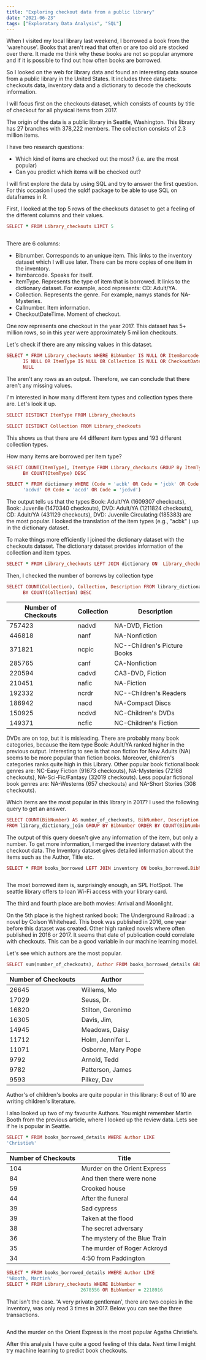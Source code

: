 ```yaml
---
title: "Exploring checkout data from a public library"
date: "2021-06-23"
tags: ["Exploratary Data Analysis", "SQL"]
---
```


When I visited my local library last weekend, I borrowed a book from the 'warehouse'. Books that aren't read that often or are too old are stocked over there. It made me think why these books are not so popular anymore and if it is possible to find out how often books are borrowed.

So I looked on the web for library data and found an interesting data source
from a public library in the United States. It includes three datasets: checkouts
data, inventory data and a dictionary to decode the checkouts information.

I will focus first on the checkouts dataset, which consists of counts by title of checkout for all physical items from 2017.

The origin of the data is a public library in Seattle, Washington. This library has 27 branches with 378,222 members. The collection consists of 2.3 million items.

I have two research questions:
- Which kind of items are checked out the most? (i.e. are the most popular)
- Can you predict which items will be checked out?

I will first explore the data by using SQL and try to answer the first question. For this occasion I used the sqldf package to be able to use SQL on dataframes in R.

First, I looked at the top 5 rows of the checkouts dataset to get a feeling of the different columns and their values.

```ruby
SELECT * FROM Library_checkouts LIMIT 5
```
<img src="{{ site.url {{ site.baseurl }}/images/top5rows_checkouts.png" alt = "">

There are 6 columns:
- Bibnumber. Corresponds to an unique item. This links to the inventory dataset which I will use later. There can be more copies of one item in the inventory.
- Itembarcode. Speaks for itself.
- ItemType. Represents the type of item that is borrowed. It links to the dictionary dataset. For example, accd represents: CD: Adult/YA.
- Collection. Represents the genre. For example, namys stands for NA-Mysteries.
- Callnumber. Item information.
- CheckoutDateTime. Moment of checkout.

One row represents one checkout in the year 2017. This dataset has
5+ million rows, so in this year were approximately 5 million checkouts.

Let's check if there are any missing values in this dataset.
```ruby
SELECT * FROM Library_checkouts WHERE BibNumber IS NULL OR ItemBarcode
      IS NULL OR ItemType IS NULL OR Collection IS NULL OR CheckoutDateTime IS
      NULL
```
The aren't any rows as an output. Therefore, we can conclude that there aren't
any missing values.

I'm interested in how many different item types and collection types there are.
Let's look it up.

```ruby
SELECT DISTINCT ItemType FROM Library_checkouts
```
```ruby
SELECT DISTINCT Collection FROM Library_checkouts
```
This shows us that there are 44 different item types and 193 different collection types.

How many items are borrowed per item type?

```ruby
SELECT COUNT(ItemType), Itemtype FROM Library_checkouts GROUP By ItemType ORDER
      BY COUNT(ItemType) DESC
```
```ruby
SELECT * FROM dictionary WHERE (Code = 'acbk' OR Code = 'jcbk' OR Code =
      'acdvd' OR Code = 'accd' OR Code = 'jcdvd')
```

The output tells us that the types Book: Adult/YA (1609307 checkouts), Book: Juvenile (1470340 checkouts), DVD: Adult/YA	(1211824 checkouts), CD: Adult/YA (431129 checkouts), DVD: Juvenile Circulating (185383) are the most popular. I looked the translation of the item types (e.g., "acbk" ) up in the dictionary dataset.

To make things more efficiently I joined the dictionary dataset with the checkouts dataset. The dictionary dataset provides information of the collection and item types.

```ruby
SELECT * FROM Library_checkouts LEFT JOIN dictionary ON  Library_checkouts.Collection = dictionary.Code
```

Then, I checked the number of borrows by collection type

```ruby
SELECT COUNT(Collection), Collection, Description FROM library_dictionary_join GROUP By Collection ORDER
      BY COUNT(Collection) DESC
```

| Number of Checkouts | Collection | Description                  |
|---------------------|------------|------------------------------|
| 757423              | nadvd      | NA-DVD, Fiction              |
| 446818              | nanf       | NA-Nonfiction                |
| 371821              | ncpic      | NC--Children's Picture Books |
| 285765              | canf       | CA-Nonfiction                |
| 220594              | cadvd      | CA3-DVD, Fiction             |
| 210451              | nafic      | NA-Fiction                   |
| 192332              | ncrdr      | NC--Children's Readers       |
| 186942              | nacd       | NA-Compact Discs             |
| 150925              | ncdvd      | NC-Children's DVDs           |
| 149371              | ncfic      | NC-Children's Fiction        |

DVDs are on top, but it is misleading. There are probably many book categories, because the item type Book: Adult/YA ranked higher in the previous output. Interesting to see is that non fiction for New Adults (NA) seems to be more popular than fiction books. Moreover, children's categories ranks quite high in this Library. Other popular book fictional book genres are: NC-Easy Fiction (91673 checkouts), NA-Mysteries (72168 checkouts), NA-Sci-Fic/Fantasy (32019 checkouts). Less popular fictional book genres are: NA-Westerns (657 checkouts) and NA-Short Stories (308 checkouts).

Which items are the most popular in this library in 2017? I used the following query to get an answer.

```ruby
SELECT COUNT(BibNumber) AS number_of_checkouts, BibNumber, Description
FROM library_dictionary_join GROUP BY BibNumber ORDER BY COUNT(BibNumber) DESC
```

The output of this query doesn't give any information of the item, but only a number. To get more information, I merged the inventory dataset with the checkout data. The Inventory dataset gives detailed information about the items such as the Author, Title etc.

```ruby
SELECT * FROM books_borrowed LEFT JOIN inventory ON books_borrowed.BibNumber = inventory.BibNum
```
<img src="{{ site.url {{ site.baseurl }}/images/popular_items_library.png" alt = "">

The most borrowed item is, surprisingly enough, an SPL HotSpot. The seattle library offers to loan Wi-Fi access with your library card.

The third and fourth place are both movies: Arrival and Moonlight.

On the 5th place is the highest ranked book: The Underground Railroad : a novel by Colson Whitehead. This book was published in 2016, one year before this dataset was created. Other high ranked novels where often published in 2016 or 2017. It seems that date of publication could correlate with checkouts. This can
be a good variable in our machine learning model.

Let's see which authors are the most popular.

```ruby
SELECT sum(number_of_checkouts), Author FROM books_borrowed_details GROUP BY Author ORDER BY sum(number_of_checkouts) DESC
```

| Number of Checkouts | Author             |
|---------------------|--------------------|
| 26645               | Willems, Mo        |
| 17029               | Seuss, Dr.         |
| 16820               | Stilton, Geronimo  |
| 16305               | Davis, Jim,        |
| 14945               | Meadows, Daisy     |
| 11712               | Holm, Jennifer L.  |
| 11071               | Osborne, Mary Pope |
| 9792                | Arnold, Tedd       |
| 9782                | Patterson, James   |
| 9593                | Pilkey, Dav        |

Author's of children's books are quite popular in this library: 8 out of 10 are writing children's literature.

I also looked up two of my favourite Authors. You might remember Martin Booth from the previous article, where I looked up the review data. Lets see if he is popular in Seattle.

```ruby
SELECT * FROM books_borrowed_details WHERE Author LIKE
'Christie%'
```

| Number of Checkouts | Title                         |
|---------------------|-------------------------------|
| 104                 | Murder on the Orient Express  |
| 84                  | And then there were none      |
| 59                  | Crooked house                 |
| 44                  | After the funeral             |
| 39                  | Sad cypress                   |
| 39                  | Taken at the flood            |
| 38                  | The secret adversary          |
| 36                  | The mystery of the Blue Train |
| 35                  | The murder of Roger Ackroyd   |
| 34                  | 4:50 from Paddington          |

```ruby
SELECT * FROM books_borrowed_details WHERE Author LIKE
'%Booth, Martin%'
SELECT * FROM Library_checkouts WHERE BibNumber =
                           2678556 OR BibNumber = 2218916
```
That isn't the case. 'A very private gentleman', there are two copies in the inventory, was only read 3 times in 2017. Below you can see the three
transactions.

<img src="{{ site.url {{ site.baseurl }}/images/transactions_avpg.png" alt = "">

And the murder on the Orient Express is the most popular Agatha Christie's.

After this analysis I have quite a good feeling of this data. Next time I might try machine learning to predict book checkouts.
